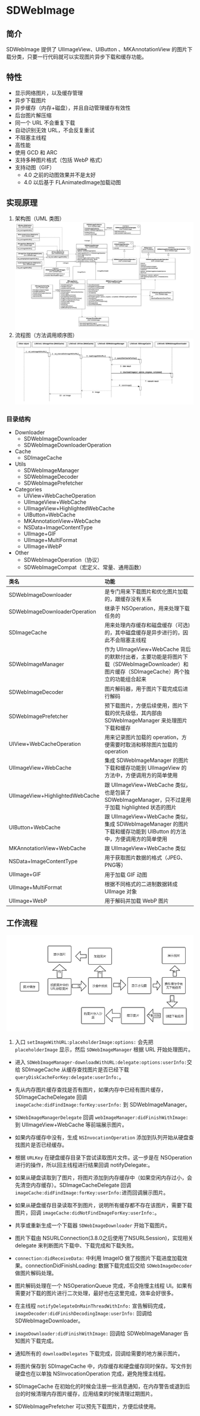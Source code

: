 # SDWebImage

## 简介

SDWebImage 提供了 UIImageView、UIButton 、MKAnnotationView 的图片下载分类，只要一行代码就可以实现图片异步下载和缓存功能。

## 特性

* 显示网络图片，以及缓存管理
* 异步下载图片
* 异步缓存（内存+磁盘），并且自动管理缓存有效性
* 后台图片解压缩
* 同一个 URL 不会重复下载
* 自动识别无效 URL，不会反复重试
* 不阻塞主线程
* 高性能
* 使用 GCD 和 ARC
* 支持多种图片格式（包括 WebP 格式）
* 支持动图（GIF）
  * 4.0 之前的动图效果并不是太好
  * 4.0 以后基于 FLAnimatedImage加载动图

## 实现原理

1. 架构图（UML 类图）
![](/assets/sd_1.png)
2. 流程图（方法调用顺序图）
![](/assets/sd_2.png)

### 目录结构

* Downloader
  * SDWebImageDownloader
  * SDWebImageDownloaderOperation
* Cache
  * SDImageCache
* Utils
  * SDWebImageManager
  * SDWebImageDecoder
  * SDWebImagePrefetcher
* Categories
  * UIView+WebCacheOperation
  * UIImageView+WebCache
  * UIImageView+HighlightedWebCache
  * UIButton+WebCache
  * MKAnnotationView+WebCache
  * NSData+ImageContentType
  * UIImage+GIF
  * UIImage+MultiFormat
  * UIImage+WebP
* Other
  * SDWebImageOperation（协议）
  * SDWebImageCompat（宏定义、常量、通用函数）

| 类名 | 功能  |
| :--- | :--- |
| SDWebImageDownloader | 是专门用来下载图片和优化图片加载的，跟缓存没有关系 | 
| SDWebImageDownloaderOperation | 继承于 NSOperation，用来处理下载任务的 |
| SDImageCache | 用来处理内存缓存和磁盘缓存（可选\)的，其中磁盘缓存是异步进行的，因此不会阻塞主线程 | 
|SDWebImageManager|作为 UIImageView+WebCache 背后的默默付出者，主要功能是将图片下载（SDWebImageDownloader）和图片缓存（SDImageCache）两个独立的功能组合起来  |
|SDWebImageDecoder  |  图片解码器，用于图片下载完成后进行解码|  
|SDWebImagePrefetcher  |  预下载图片，方便后续使用，图片下载的优先级低，其内部由 SDWebImageManager 来处理图片下载和缓存  |
|UIView+WebCacheOperation  |  用来记录图片加载的 operation，方便需要时取消和移除图片加载的 operation | 
|UIImageView+WebCache  |  集成 SDWebImageManager 的图片下载和缓存功能到 UIImageView 的方法中，方便调用方的简单使用  
|UIImageView+HighlightedWebCache  |  跟 UIImageView+WebCache 类似，也是包装了 SDWebImageManager，只不过是用于加载 highlighted 状态的图片  |
|UIButton+WebCache  |  跟 UIImageView+WebCache 类似，集成 SDWebImageManager 的图片下载和缓存功能到 UIButton 的方法中，方便调用方的简单使用  |
|MKAnnotationView+WebCache  |  跟 UIImageView+WebCache 类似|  
|NSData+ImageContentType  |  用于获取图片数据的格式（JPEG、PNG等）  |
|UIImage+GIF |   用于加载 GIF 动图  |
|UIImage+MultiFormat |   根据不同格式的二进制数据转成 UIImage 对象  |
|UIImage+WebP  |  用于解码并加载 WebP 图片  |


## 工作流程

![](/assets/sd_3.png)


1. 入口 `setImageWithURL:placeholderImage:options:` 会先把 `placeholderImage` 显示，然后 `SDWebImageManager` 根据 URL 开始处理图片。

- 进入 `SDWebImageManager-downloadWithURL:delegate:options:userInfo:`交给 SDImageCache 从缓存查找图片是否已经下载 `queryDiskCacheForKey:delegate:userInfo:`。

- 先从内存图片缓存查找是否有图片，如果内存中已经有图片缓存，SDImageCacheDelegate 回调 `imageCache:didFindImage:forKey:userInfo:` 到 SDWebImageManager。

- `SDWebImageManagerDelegate` 回调 `webImageManager:didFinishWithImage:` 到 UIImageView+WebCache 等前端展示图片。

- 如果内存缓存中没有，生成 `NSInvocationOperation` 添加到队列开始从硬盘查找图片是否已经缓存。

- 根据 `URLKey` 在硬盘缓存目录下尝试读取图片文件。这一步是在 NSOperation 进行的操作，所以回主线程进行结果回调 notifyDelegate:。

- 如果从硬盘读取到了图片，将图片添加到内存缓存中（如果空闲内存过小，会先清空内存缓存）。SDImageCacheDelegate 回调 `imageCache:didFindImage:forKey:userInfo:`进而回调展示图片。

- 如果从硬盘缓存目录读取不到图片，说明所有缓存都不存在该图片，需要下载图片，回调 `imageCache:didNotFindImageForKey:userInfo:`。

- 共享或重新生成一个下载器 `SDWebImageDownloader` 开始下载图片。

- 图片下载由 NSURLConnection(3.8.0之后使用了NSURLSession)，实现相关 delegate 来判断图片下载中、下载完成和下载失败。

- `connection:didReceiveData:` 中利用 ImageIO 做了按图片下载进度加载效果。connectionDidFinishLoading: 数据下载完成后交给 `SDWebImageDecoder` 做图片解码处理。

- 图片解码处理在一个 NSOperationQueue 完成，不会拖慢主线程 UI。如果有需要对下载的图片进行二次处理，最好也在这里完成，效率会好很多。

- 在主线程 `notifyDelegateOnMainThreadWithInfo:` 宣告解码完成，`imageDecoder:didFinishDecodingImage:userInfo:` 回调给 SDWebImageDownloader。

- `imageDownloader:didFinishWithImage:` 回调给 SDWebImageManager 告知图片下载完成。

- 通知所有的 `downloadDelegates` 下载完成，回调给需要的地方展示图片。

- 将图片保存到 SDImageCache 中，内存缓存和硬盘缓存同时保存。写文件到硬盘也在以单独 NSInvocationOperation 完成，避免拖慢主线程。

- SDImageCache 在初始化的时候会注册一些消息通知，在内存警告或退到后台的时候清理内存图片缓存，应用结束的时候清理过期图片。

- SDWebImagePrefetcher 可以预先下载图片，方便后续使用。



